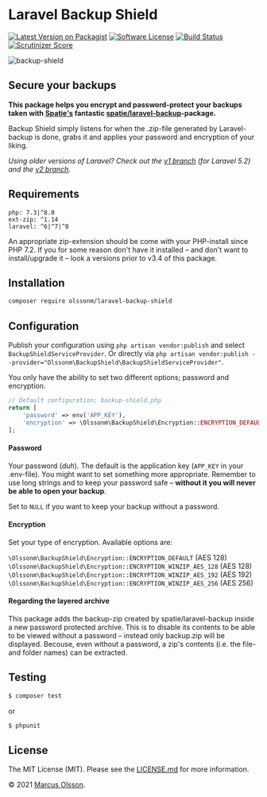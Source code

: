 # Laravel Backup Shield

[![Latest Version on Packagist][ico-version]][link-packagist]
[![Software License][ico-license]](LICENSE.md)
[![Build Status][ico-build]][link-build]
[![Scrutinizer Score][ico-scrutinizer]][link-scrutinizer]

![backup-shield](https://user-images.githubusercontent.com/907114/40585078-b42b31ba-61ac-11e8-9db6-b5497e156f5a.png)

## Secure your backups

**This package helps you encrypt and password-protect your backups taken with [Spatie's](https://github.com/spatie) fantastic [spatie/laravel-backup](https://github.com/spatie/laravel-backup)-package.**

Backup Shield simply listens for when the .zip-file generated by Laravel-backup is done, grabs it and applies your password and encryption of your liking.

*Using older versions of Laravel? Check out the [v1 branch](https://github.com/olssonm/laravel-backup-shield/tree/v1) (for Laravel 5.2) and the [v2 branch](https://github.com/olssonm/laravel-backup-shield/tree/v2).*

## Requirements

`php: 7.3|^8.0`  
`ext-zip: ^1.14`  
`laravel: ^6|^7|^8`

An appropriate zip-extension should be come with your PHP-install since PHP 7.2. If you for some reason don't have it installed – and don't want to install/upgrade it – look a versions prior to v3.4 of this package.

## Installation

```bash
composer require olssonm/laravel-backup-shield
```

## Configuration

Publish your configuration using `php artisan vendor:publish` and select `BackupShieldServiceProvider`. Or directly via ```php artisan vendor:publish --provider="Olssonm\BackupShield\BackupShieldServiceProvider"```.

You only have the ability to set two different options; password and encryption.

```php
// Default configuration; backup-shield.php
return [
    'password' => env('APP_KEY'),
    'encryption' => \Olssonm\BackupShield\Encryption::ENCRYPTION_DEFAULT
];
```

#### Password

Your password (*duh*). The default is the application key (`APP_KEY` in your .env-file). You might want to set something more appropriate. Remember to use long strings and to keep your password safe – **without it you will never be able to open your backup**.

Set to `NULL` if you want to keep your backup without a password.

#### Encryption

Set your type of encryption. Available options are:

`\Olssonm\BackupShield\Encryption::ENCRYPTION_DEFAULT` (AES 128)  
`\Olssonm\BackupShield\Encryption::ENCRYPTION_WINZIP_AES_128` (AES 128)  
`\Olssonm\BackupShield\Encryption::ENCRYPTION_WINZIP_AES_192` (AES 192)  
`\Olssonm\BackupShield\Encryption::ENCRYPTION_WINZIP_AES_256` (AES 256)

#### Regarding the layered archive

This package adds the backup-zip created by spatie/laravel-backup inside a new password protected archive. This is to disable its contents to be able to be viewed without a password – instead only backup.zip will be displayed. Becouse, even without a password, a zip's contents (i.e. the file- and folder names) can be extracted.

## Testing

``` bash
$ composer test
```

or

``` bash
$ phpunit
```

## License

The MIT License (MIT). Please see the [LICENSE.md](LICENSE.md) for more information.

© 2021 [Marcus Olsson](https://marcusolsson.me).

[ico-version]: https://img.shields.io/packagist/v/olssonm/laravel-backup-shield.svg?style=flat-square
[ico-license]: https://img.shields.io/badge/license-MIT-brightgreen.svg?style=flat-square
[ico-build]: https://img.shields.io/github/workflow/status/olssonm/laravel-backup-shield/Run%20tests.svg?style=flat-square&label=tests
[ico-downloads]: https://img.shields.io/packagist/dt/olssonm/laravel-backup-shield.svg?style=flat-square
[ico-scrutinizer]: https://img.shields.io/scrutinizer/g/olssonm/laravel-backup-shield.svg?style=flat-square
[link-packagist]: https://packagist.org/packages/olssonm/laravel-backup-shield
[link-build]: https://github.com/olssonm/laravel-backup-shield/actions?query=workflow%3A%22Run+tests%22
[link-scrutinizer]: https://scrutinizer-ci.com/g/olssonm/laravel-backup-shield
